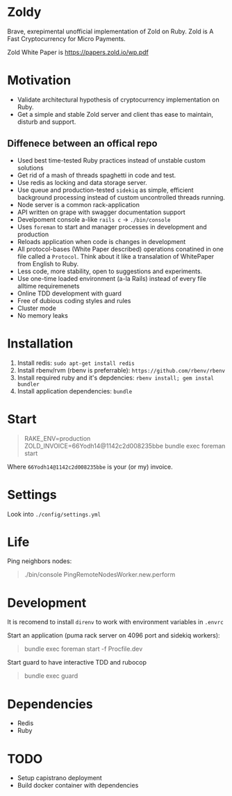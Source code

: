 # Zoldy

Brave, exrepimental unofficial implementation of Zold on Ruby. Zold is A Fast Cryptocurrency
for Micro Payments.

Zold White Paper is https://papers.zold.io/wp.pdf

# Motivation

* Validate architectural hypothesis of cryptocurrency implementation on Ruby.
* Get a simple and stable Zold server and client thas ease to maintain, disturb
  and support.

## Diffenece between an offical repo

* Used best time-tested Ruby practices instead of unstable custom solutions
* Get rid of a mash of threads spaghetti in code and test.
* Use redis as locking and data storage server.
* Use queue and production-tested `sidekiq` as simple, efficient background processing instead of custom uncontrolled threads running.
* Node server is a common rack-application
* API written on grape with swagger documentation support
* Develpoment console a-like `rails c` -> `./bin/console`
* Uses `foreman` to start and manager processes in development and production
* Reloads application when code is changes in development
* All protocol-bases (White Paper described) operations conatined in one file called a `Protocol`. Think about it like a transalation of WhitePaper from English to Ruby.
* Less code, more stability, open to suggestions and experiments.
* Use one-time loaded environment (a-la Rails) instead of every file alltime
  requiremenets
* Online TDD development with guard
* Free of dubious coding styles and rules
* Cluster mode
* No memory leaks

# Installation

1. Install redis: `sudo apt-get install redis`
2. Install rbenv/rvm (rbenv is preferrable): `https://github.com/rbenv/rbenv`
3. Install required ruby and it's depdencies: `rbenv install; gem instal bundler`
4. Install application dependencies: `bundle`

# Start

> RAKE_ENV=production ZOLD_INVOICE=66Yodh14@1142c2d008235bbe bundle exec foreman start

Where `66Yodh14@1142c2d008235bbe` is your (or my) invoice.

# Settings

Look into `./config/settings.yml`

# Life

Ping neighbors nodes:

> ./bin/console PingRemoteNodesWorker.new.perform

# Development

It is recomend to install `direnv` to work with environment variables in `.envrc`

Start an application (puma rack server on 4096 port and sidekiq workers):

> bundle exec foreman start -f Procfile.dev

Start guard to have interactive TDD and rubocop

> bundle exec guard

# Dependencies

* Redis
* Ruby

# TODO

* Setup capistrano deployment
* Build docker container with dependencies
